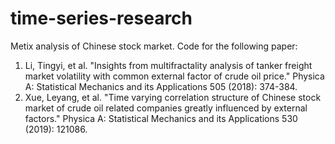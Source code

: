 # time-series-research

Metix analysis of Chinese stock market. Code for the following paper:

1. Li, Tingyi, et al. "Insights from multifractality analysis of tanker freight market volatility with common external factor of crude oil price." Physica A: Statistical Mechanics and its Applications 505 (2018): 374-384.
2. Xue, Leyang, et al. "Time varying correlation structure of Chinese stock market of crude oil related companies greatly influenced by external factors." Physica A: Statistical Mechanics and its Applications 530 (2019): 121086.

